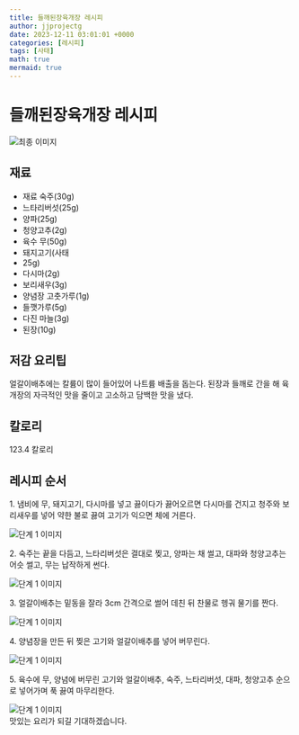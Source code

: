 ```yaml
---
title: 들깨된장육개장 레시피
author: jjprojectg
date: 2023-12-11 03:01:01 +0000
categories: [레시피]
tags: [사태]
math: true
mermaid: true
---
```

<meta name="og:type" content="website"/>
<meta charset="UTF-8"/>
<div class="header">
  <h1>들깨된장육개장 레시피</h1>
</div>

<div class="container my-4">
  <div class="row">
    <div class="col-12 col-md-6">
      <div class="recipe-image">
        <img src="http://www.foodsafetykorea.go.kr/uploadimg/cook/10_00288_2.png" class="step-image" alt="최종 이미지"/>
      </div>
    </div>
    <div class="col-12 col-md-6">
      <div class="ingredients">
        <h2>재료</h2>
        <ul class="card">
          <li> 재료 숙주(30g) </li>
          <li>  느타리버섯(25g) </li>
          <li>  양파(25g) </li>
          <li> 청양고추(2g) </li>
          <li> 육수 무(50g) </li>
          <li>  돼지고기(사태 </li>
          <li>  25g) </li>
          <li>  다시마(2g) </li>
          <li> 보리새우(3g) </li>
          <li> 양념장 고춧가루(1g) </li>
          <li>  들깻가루(5g) </li>
          <li>  다진 마늘(3g) </li>
          <li>  된장(10g) </li>
</ul>
      </div>
    </div>
    <div class="col-12 col-md-6">
      <div class="ingredients">
        <h2>저감 요리팁</h2>
        <div class="card"> 
          <p>
            얼갈이배추에는 칼륨이 많이 들어있어 나트륨 배출을 돕는다.
된장과 들깨로 간을 해 육개장의 자극적인 맛을 줄이고 고소하고 담백한 맛을 냈다.
          </p>
        </div>
      </div>
      <div class="ingredients">
        <h2>칼로리</h2>
        <div class="card"> 
          <p>
            123.4 칼로리
          </p>
        </div>
      </div>
    </div>
  </div>

  <h2 class="my-4">레시피 순서</h2>
  <div class="card recipe-card">
    <div class="card-body recipe-step">
      <p class="card-text step-description">1. 냄비에 무, 돼지고기, 다시마를 넣고
끓이다가 끓어오르면 다시마를
건지고 청주와 보리새우를 넣어
약한 불로 끓여 고기가 익으면 체에
거른다.</p>
      <img src="http://www.foodsafetykorea.go.kr/uploadimg/cook/20_00288_1.png" alt="단계 1 이미지" class="step-image"/>
    </div>
  </div>
  <div class="card recipe-card">
    <div class="card-body recipe-step">
      <p class="card-text step-description">2. 숙주는 끝을 다듬고, 느타리버섯은
결대로 찢고, 양파는 채 썰고, 대파와
청양고추는 어슷 썰고, 무는
납작하게 썬다.</p>
      <img src="http://www.foodsafetykorea.go.kr/uploadimg/cook/20_00288_2.png" alt="단계 1 이미지" class="step-image"/>
    </div>
  </div>
  <div class="card recipe-card">
    <div class="card-body recipe-step">
      <p class="card-text step-description">3. 얼갈이배추는 밑동을 잘라 3cm
간격으로 썰어 데친 뒤 찬물로 헹궈
물기를 짠다.</p>
      <img src="http://www.foodsafetykorea.go.kr/uploadimg/cook/20_00288_3.png" alt="단계 1 이미지" class="step-image"/>
    </div>
  </div>
  <div class="card recipe-card">
    <div class="card-body recipe-step">
      <p class="card-text step-description">4. 양념장을 만든 뒤 찢은 고기와
얼갈이배추를 넣어 버무린다.</p>
      <img src="http://www.foodsafetykorea.go.kr/uploadimg/cook/20_00288_4.png" alt="단계 1 이미지" class="step-image"/>
    </div>
  </div>
  <div class="card recipe-card">
    <div class="card-body recipe-step">
      <p class="card-text step-description">5. 육수에 무, 양념에 버무린 고기와
얼갈이배추, 숙주, 느타리버섯, 대파,
청양고추 순으로 넣어가며 푹 끓여
마무리한다.</p>
      <img src="http://www.foodsafetykorea.go.kr/uploadimg/cook/20_00288_5.png" alt="단계 1 이미지" class="step-image"/>
    </div>
  </div>

</div>
맛있는 요리가 되길 기대하겠습니다.
